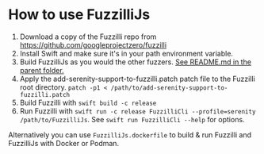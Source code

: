 # How to use FuzzilliJs

1. Download a copy of the Fuzzilli repo from https://github.com/googleprojectzero/fuzzilli
2. Install Swift and make sure it's in your path environment variable.
3. Build FuzzilliJs as you would the other fuzzers. [See README.md in the parent folder.](https://github.com/SerenityOS/serenity/blob/master/Meta/Lagom/ReadMe.md)
4. Apply the add-serenity-support-to-fuzzilli.patch patch file to the Fuzzilli root directory. ```patch -p1 < /path/to/add-serenity-support-to-fuzzilli.patch```
5. Build Fuzzilli with ```swift build -c release```
6. Run Fuzzilli with ```swift run -c release FuzzilliCli --profile=serenity /path/to/FuzzilliJs```. See ```swift run FuzzilliCli --help``` for options.

Alternatively you can use `FuzzilliJs.dockerfile` to build & run Fuzzilli and FuzzilliJs with Docker or Podman.

